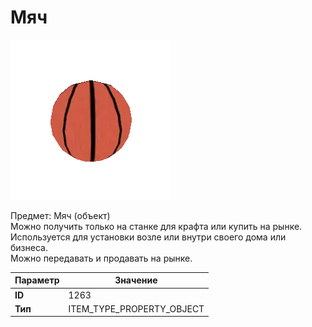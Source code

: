 # Мяч

![Item Image](../img/1263.webp?raw=true)

Предмет: Мяч (объект)<br>Можно получить только на станке для крафта или купить на рынке.<br>Используется для установки возле или внутри своего дома или бизнеса.<br>Можно передавать и продавать на рынке.


| Параметр | Значение |
|----------|----------|
| **ID** | 1263 |
| **Тип** | ITEM_TYPE_PROPERTY_OBJECT |

